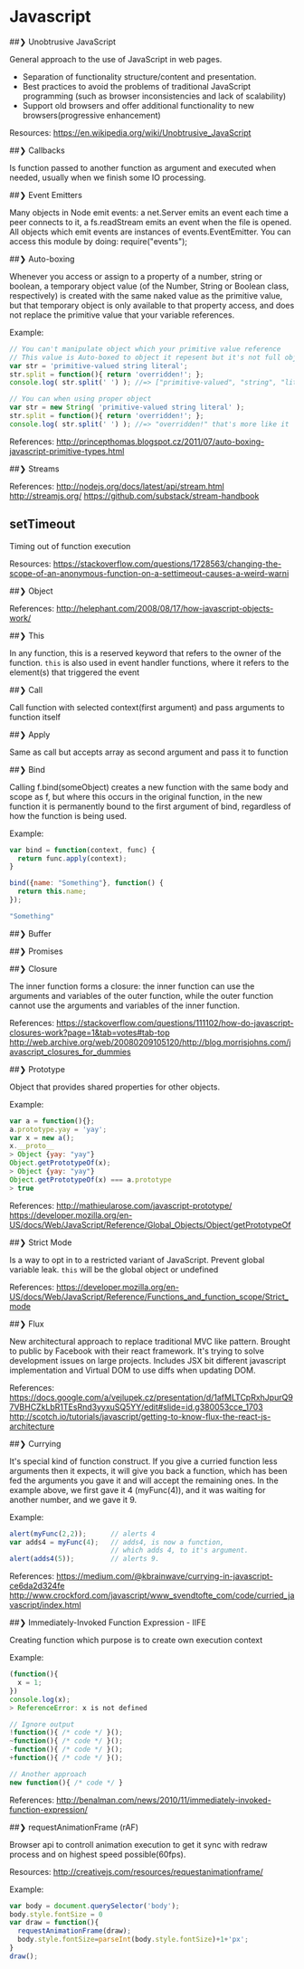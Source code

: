 # Javascript

##❯ Unobtrusive JavaScript

General approach to the use of JavaScript in web pages.

* Separation of functionality structure/content and presentation.
* Best practices to avoid the problems of traditional JavaScript programming (such as browser inconsistencies and lack of scalability)
* Support old browsers and offer additional functionality to new browsers(progressive enhancement)

Resources: https://en.wikipedia.org/wiki/Unobtrusive_JavaScript

##❯ Callbacks

  Is function passed to another function as argument and executed when needed, usually when we finish some IO processing.

##❯ Event Emitters

  Many objects in Node emit events: a net.Server emits an event each time a peer connects to it, a fs.readStream emits an event when the file is opened. All objects which emit events are instances of events.EventEmitter. You can access this module by doing: require("events");

##❯ Auto-boxing

  Whenever you access or assign to a property of a number, string or boolean, a temporary object value (of the Number, String or Boolean class, respectively) is created with the same naked value as the primitive value, but that temporary object is only available to that property access, and does not replace the primitive value that your variable references.

Example:
```javascript
// You can't manipulate object which your primitive value reference
// This value is Auto-boxed to object it repesent but it's not full object
var str = 'primitive-valued string literal';
str.split = function(){ return 'overridden!'; };
console.log( str.split(' ') ); //=> ["primitive-valued", "string", "literal"]

// You can when using proper object
var str = new String( 'primitive-valued string literal' );
str.split = function(){ return 'overridden!'; };
console.log( str.split(' ') ); //=> "overridden!" that's more like it
```  

References: http://princepthomas.blogspot.cz/2011/07/auto-boxing-javascript-primitive-types.html

##❯ Streams

  References:
    http://nodejs.org/docs/latest/api/stream.html
    http://streamjs.org/
    https://github.com/substack/stream-handbook

## setTimeout

Timing out of function execution

Resources: https://stackoverflow.com/questions/1728563/changing-the-scope-of-an-anonymous-function-on-a-settimeout-causes-a-weird-warni

##❯ Object

  References:
    http://helephant.com/2008/08/17/how-javascript-objects-work/

##❯ This

In any function, this is a reserved keyword that refers to the owner of the function. `this` is also used in event handler functions, where it refers to the element(s) that triggered the event

##❯ Call

Call function with selected context(first argument) and pass arguments to function itself

##❯ Apply

Same as call but accepts array as second argument and pass it to function

##❯ Bind

  Calling f.bind(someObject) creates a new function with the same body and scope as f, but where this occurs in the original function, in the new function it is permanently bound to the first argument of bind, regardless of how the function is being used.

  Example:
```javascript
var bind = function(context, func) {
  return func.apply(context);
}

bind({name: "Something"}, function() {
  return this.name;
});

"Something"
```

##❯ Buffer

##❯ Promises


##❯ Closure

The inner function forms a closure: the inner function can use the arguments and variables of the outer function, while the outer function cannot use the arguments and variables of the inner function.

References:
https://stackoverflow.com/questions/111102/how-do-javascript-closures-work?page=1&tab=votes#tab-top
http://web.archive.org/web/20080209105120/http://blog.morrisjohns.com/javascript_closures_for_dummies

##❯ Prototype

Object that provides shared properties for other objects.

Example:

```javascript
var a = function(){};
a.prototype.yay = 'yay';
var x = new a();
x.__proto__
> Object {yay: "yay"}
Object.getPrototypeOf(x);
> Object {yay: "yay"}
Object.getPrototypeOf(x) === a.prototype
> true
```

References:
http://mathieularose.com/javascript-prototype/
https://developer.mozilla.org/en-US/docs/Web/JavaScript/Reference/Global_Objects/Object/getPrototypeOf

##❯ Strict Mode

Is a way to opt in to a restricted variant of JavaScript. Prevent global variable leak. `this` will be the global object or undefined

References:
https://developer.mozilla.org/en-US/docs/Web/JavaScript/Reference/Functions_and_function_scope/Strict_mode

##❯ Flux

New architectural approach to replace traditional MVC like pattern. Brought to public by Facebook with their react framework. It's trying to solve development issues on large projects. Includes JSX bit different javascript implementation and Virtual DOM to use diffs when updating DOM.

References:
https://docs.google.com/a/vejlupek.cz/presentation/d/1afMLTCpRxhJpurQ97VBHCZkLbR1TEsRnd3yyxuSQ5YY/edit#slide=id.g380053cce_1703
http://scotch.io/tutorials/javascript/getting-to-know-flux-the-react-js-architecture

##❯ Currying

It's special kind of function construct. If you give a curried function less arguments then it expects, it will give you back a function, which has been fed the arguments you gave it and will accept the remaining ones. In the example above, we first gave it 4 (myFunc(4)), and it was waiting for another number, and we gave it 9.

Example:

```javascript
alert(myFunc(2,2));      // alerts 4
var adds4 = myFunc(4);   // adds4, is now a function,
                         // which adds 4, to it's argument.
alert(adds4(5));         // alerts 9.
```

References:
https://medium.com/@kbrainwave/currying-in-javascript-ce6da2d324fe
http://www.crockford.com/javascript/www_svendtofte_com/code/curried_javascript/index.html

##❯ Immediately-Invoked Function Expression - IIFE

Creating function which purpose is to create own execution context

Example:
```javascript
(function(){
  x = 1;
})
console.log(x);
> ReferenceError: x is not defined

// Ignore output
!function(){ /* code */ }();
~function(){ /* code */ }();
-function(){ /* code */ }();
+function(){ /* code */ }();

// Another approach
new function(){ /* code */ }
```

References: http://benalman.com/news/2010/11/immediately-invoked-function-expression/

##❯ requestAnimationFrame (rAF)

Browser api to controll animation execution to get it sync with redraw process and on highest speed possible(60fps).

Resources:
  http://creativejs.com/resources/requestanimationframe/

Example:
```javascript
var body = document.querySelector('body');
body.style.fontSize = 0
var draw = function(){
  requestAnimationFrame(draw);
  body.style.fontSize=parseInt(body.style.fontSize)+1+'px';
}
draw();
```

